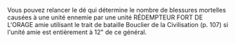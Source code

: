 Vous pouvez relancer le dé qui détermine le nombre de blessures mortelles causées à une unité ennemie par une unité RÉDEMPTEUR FORT DE L'ORAGE amie utilisant le trait de bataille Bouclier de la Civilisation (p. 107) si l'unité amie est entièrement à 12" de ce général.
